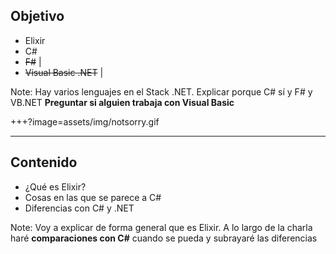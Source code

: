 ## Objetivo

- Elixir 
- C# 
- ~~F#~~ |
- ~~Visual Basic .NET~~ |

Note:
Hay varios lenguajes en el Stack .NET. Explicar porque C# sí y F# y VB.NET
**Preguntar si alguien trabaja con Visual Basic**



+++?image=assets/img/notsorry.gif

---

## Contenido

- ¿Qué es Elixir?
- Cosas en las que se parece a C#
- Diferencias con C# y .NET

Note:
Voy a explicar de forma general que es Elixir. A lo largo de la charla haré **comparaciones con C#** cuando se pueda 
y subrayaré las diferencias
